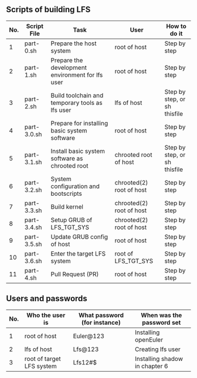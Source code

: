 ## Scripts of building LFS

| No. | Script File | Task                                            | User                   | How to do it                   |
|-----|-------------|-------------------------------------------------|------------------------|--------------------------------|
|  1  |part-0.sh    |Prepare the host system                          |root of host            |Step by step                    |
|  2  |part-1.sh    |Prepare the development environment for lfs user |root of host            |Step by step                    |
|  3  |part-2.sh    |Build toolchain and temporary tools as lfs user  |lfs  of host            |Step by step, or<br/>sh thisfile|
|  4  |part-3.0.sh  |Prepare for installing basic system software     |root of host            |Step by step                    |
|  5  |part-3.1.sh  |Install basic system software as chrooted root   |chrooted    root of host|Step by step, or<br/>sh thisfile|
|  6  |part-3.2.sh  |System configuration and bootscripts             |chrooted(2) root of host|Step by step                    |
|  7  |part-3.3.sh  |Build kernel                                     |chrooted(2) root of host|Step by step                    |
|  8  |part-3.4.sh  |Setup GRUB of LFS_TGT_SYS                        |chrooted(2) root of host|Step by step                    |
|  9  |part-3.5.sh  |Update GRUB config of host                       |root of host            |Step by step                    |
|  10 |part-3.6.sh  |Enter the target LFS system                      |root of LFS_TGT_SYS     |Step by step                    |
|  11 |part-4.sh    |Pull Request (PR)                                |root of host            |Step by step                    |

## Users and passwords

| No. | Who the user is          | What password (for instance) | When was the password set     |
|-----|--------------------------|------------------------------|-------------------------------|
|  1  |root of host              |Euler@123                     |Installing openEuler           |
|  2  |lfs of host               |Lfs@123                       |Creating lfs user              |
|  3  |root of target LFS system |Lfs12#$                       |Installing shadow in chapter 6 |
